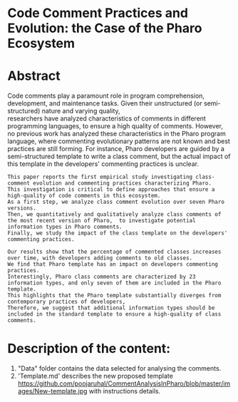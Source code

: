 # Code Comment Practices and Evolution: the Case of the Pharo Ecosystem

# Abstract

Code comments play a paramount role in program comprehension, development, and maintenance tasks.
    Given their unstructured (or semi-structured)  nature and varying quality,  
     researchers have analyzed characteristics of comments in different programming languages, to ensure a high quality of comments.
    However, no previous work has analyzed these characteristics in the Pharo program language,
    where commenting evolutionary patterns are not known and best practices are still forming.
    For instance, Pharo developers are guided by a semi-structured template to write a class comment, but the actual impact of this template in the developers' commenting practices is unclear.
    
    This paper reports the first empirical study investigating class-comment evolution and commenting practices characterizing Pharo.
    This investigation is critical to define approaches that ensure a high-quality of code comments in this ecosystem.
    As a first step, we analyze class comment evolution over seven Pharo versions.
    Then, we quantitatively and qualitatively analyze class comments of the most recent version of Pharo,  to investigate potential information types in Pharo comments.
    Finally, we study the impact of the class template on the developers' commenting practices.     
    
    Our results show that the percentage of commented classes increases over time, with developers adding comments to old classes.
    We find that Pharo template has an impact on developers commenting practices.
    Interestingly, Pharo class comments are characterized by 23 information types, and only seven of them are included in the Pharo template.
    This highlights that the Pharo template substantially diverges from contemporary practices of developers,
    Therefore, we suggest that additional information types should be included in the standard template to ensure a high-quality of class comments.



# Description of the content:
1. "Data" folder contains the data selected for analysing the comments.
2. 'Template.md' describes the new proposed template https://github.com/poojaruhal/CommentAnalysisInPharo/blob/master/images/New-template.jpg with instructions details.
